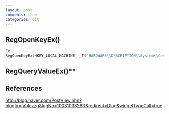 ```yaml
---
layout: post
comments: true
categories: Git
---
```


## **RegOpenKeyEx()**

```c++
Ex.
RegOpenKeyEx(HKEY_LOCAL_MACHINE, _T("HARDWARE\\DESCRIPTION\\System\\CentralProcessor\\0"), 0, KEY_READ, &hKey);
```



## RegQueryValueEx()**



## **References**

http://blog.naver.com/PostView.nhn?blogId=fablezzg&logNo=10031033283&redirect=Dlog&widgetTypeCall=true